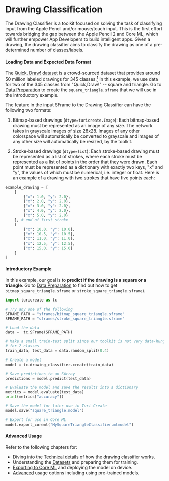 # Drawing Classification

The Drawing Classifier is a toolkit focused on solving the task of classifying 
input from the Apple Pencil and/or mouse/touch input. This is the first effort 
towards bridging the gap between the Apple Pencil 2 and Core ML, which will 
further empower App Developers to build intelligent apps. 
Given a drawing, the drawing classifier aims to classify the drawing 
as one of a pre-determined number of classes/labels. 

#### Loading Data and Expected Data Format

The [Quick, Draw! dataset](https://quickdraw.withgoogle.com/data) is a 
crowd-sourced dataset that provides around 50 million labeled drawings for 
345 classes.[<sup>1</sup>](../datasets.md)
In this example, we use data for two of the 345 classes from "Quick,Draw!" -- 
square and triangle. Go to [Data Preparation](data-preparation.md) to create the 
`square_triangle.sframe` that we will use in the introductory example.

The feature in the input SFrame to the Drawing Classifier can have the following
two formats:

1. Bitmap-based drawings (`dtype=turicreate.Image`): Each bitmap-based drawing
must be represented as an image of any size. The network takes in 
grayscale images of size 28x28. Images of any other colorspace will
automatically be converted to grayscale and images of any other size will 
automatically be resized, by the toolkit.

2. Stroke-based drawings (`dtype=list`): Each stroke-based drawing must be 
represented as a list of strokes, where each stroke must 
be represented as a list of points in the order that they were drawn. 
Each point must be represented as a dictionary with exactly two keys, 
"x" and "y", the values of which must be numerical, i.e. integer or float.
Here is an example of a drawing with two strokes that have five points each:

```python
example_drawing = [
    [
        {"x": 1.0, "y": 2.0},
        {"x": 2.0, "y": 2.0},
        {"x": 3.0, "y": 2.0},
        {"x": 4.0, "y": 2.0},
        {"x": 5.0, "y": 2.0}
    ], # end of first stroke
    [
        {"x": 10.0, "y": 10.0},
        {"x": 10.5, "y": 10.5},
        {"x": 11.0, "y": 11.0},
        {"x": 12.5, "y": 12.5},
        {"x": 15.0, "y": 15.0}
    ]
]
```


#### Introductory Example

In this example, our goal is to 
**predict if the drawing is a square or a triangle**. 
Go to [Data Preparation](data-preparation.md) to find out how to get 
`bitmap_square_triangle.sframe` or `stroke_square_triangle.sframe`).

```python
import turicreate as tc

# Try any one of the following
SFRAME_PATH = "sframes/bitmap_square_triangle.sframe"
SFRAME_PATH = "sframes/stroke_square_triangle.sframe"

# Load the data
data =  tc.SFrame(SFRAME_PATH)

# Make a small train-test split since our toolkit is not very data-hungry 
# for 2 classes
train_data, test_data = data.random_split(0.4)

# Create a model
model = tc.drawing_classifier.create(train_data)

# Save predictions to an SArray
predictions = model.predict(test_data)

# Evaluate the model and save the results into a dictionary
metrics = model.evaluate(test_data)
print(metrics["accuracy"])

# Save the model for later use in Turi Create
model.save("square_triangle.model")

# Export for use in Core ML
model.export_coreml("MySquareTriangleClassifier.mlmodel")
```

#### Advanced Usage

Refer to the following chapters for:
* Diving into the [Technical details](how-it-works.md) of how the drawing classifier works.
* Understanding the [Datasets](data-preparation.md) and preparing them for training.
* [Exporting to Core ML](export-coreml.md) and deploying the model on device.
* [Advanced](advanced-usage.md) usage options including using pre-trained models.
